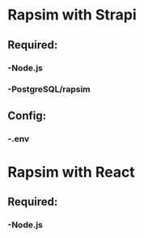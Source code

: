 # Rapsim with Strapi

## Required:
### -Node.js
### -PostgreSQL/rapsim

## Config:
### -.env

# Rapsim with React

## Required:
### -Node.js

